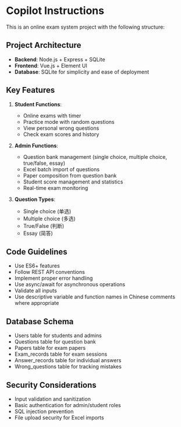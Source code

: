 # Copilot Instructions

<!-- Use this file to provide workspace-specific custom instructions to Copilot. For more details, visit https://code.visualstudio.com/docs/copilot/copilot-customization#_use-a-githubcopilotinstructionsmd-file -->

This is an online exam system project with the following structure:

## Project Architecture
- **Backend**: Node.js + Express + SQLite
- **Frontend**: Vue.js + Element UI
- **Database**: SQLite for simplicity and ease of deployment

## Key Features
1. **Student Functions**:
   - Online exams with timer
   - Practice mode with random questions
   - View personal wrong questions
   - Check exam scores and history

2. **Admin Functions**:
   - Question bank management (single choice, multiple choice, true/false, essay)
   - Excel batch import of questions
   - Paper composition from question bank
   - Student score management and statistics
   - Real-time exam monitoring

3. **Question Types**:
   - Single choice (单选)
   - Multiple choice (多选)
   - True/False (判断)
   - Essay (简答)

## Code Guidelines
- Use ES6+ features
- Follow REST API conventions
- Implement proper error handling
- Use async/await for asynchronous operations
- Validate all inputs
- Use descriptive variable and function names in Chinese comments where appropriate

## Database Schema
- Users table for students and admins
- Questions table for question bank
- Papers table for exam papers
- Exam_records table for exam sessions
- Answer_records table for individual answers
- Wrong_questions table for tracking mistakes

## Security Considerations
- Input validation and sanitization
- Basic authentication for admin/student roles
- SQL injection prevention
- File upload security for Excel imports

